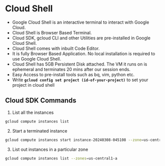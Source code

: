 # Cloud Shell

- Google Cloud Shell is an interactive terminal to interact with Google Cloud.
- Cloud Shell is Browser Based Terminal.
- Cloud SDK, gcloud CLI and other Utilities are pre-installed in Google Cloud Shell.
- Cloud Shell comes with inbuilt Code Editor.
- It is fully Browser Based Application. No local installation is required to use Google Cloud Shell.
- Cloud Shell has 5GB Persistent Disk attached. The VM it runs on is ephemeral and terminates 20 mins after our session ends.
- Easy Access to pre-install tools such as bq, vim, python etc.
- Write **`gcloud config set project (id-of-your-project)`** to set your project in cloud shell

## Cloud SDK Commands
1. List all the instances
```sh
gcloud compute instances list
```
2. Start a terminated instance
```sh
gcloud compute instances start instance-20240308-045108 --zone=us-central1-a
```
3. List out instances in a particular zone
```sh
gcloud compute instances list --zones=us-central1-a
```
